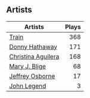 ## Artists
Artists | Plays 
----- | -----: 
[Train](/artists/train-90187) | 368
[Donny Hathaway](/artists/donny-hathaway-58582) | 171
[Christina Aguilera](/artists/christina-aguilera-34786) | 168
[Mary J. Blige](/artists/mary-j-blige-39258) | 68
[Jeffrey Osborne](/artists/jeffrey-osborne-40238) | 17
[John Legend](/artists/john-legend-36643) | 3

